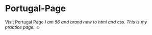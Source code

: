 # Portugal-Page
Visit Portugal Page
*I am 56 and brand new to html and css.  This is my practice page.*  ☺
